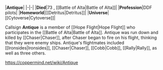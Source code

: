 |**Antique**|
|-|-|
|**Died**|73 , [[Battle of Alta\|Battle of Alta]]|
|**Profession**|DDF pilots|
|**Homeworld**|[[Detritus\|Detritus]]|
|**Universe**|[[Cytoverse\|Cytoverse]]|

Callsign **Antique** is a member of [[Hope Flight\|Hope Flight]] who participates in the [[Battle of Alta\|Battle of Alta]]. Antique was run down and killed by [[Chaser\|Chaser]], after Chaser began to fire on his flight, thinking that they were enemy ships.
Antique's flightmates included [[Ironsides\|Ironsides]], [[Chaser\|Chaser]], [[Cobb\|Cobb]], [[Rally\|Rally]], as well as three others.



https://coppermind.net/wiki/Antique